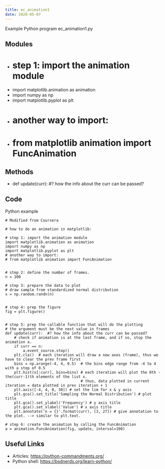 ```yaml
---
title: ec_animation1
date: 2020-05-07
---
```

Example Python program ec_animation1.py

## Modules

* # step 1: import the animation module
* import matplotlib.animation as animation
* import numpy as np
* import matplotlib.pyplot as plt
* # another way to import:
* # from matplotlib animation import FuncAnimation

## Methods

* def update(curr):  #? how the info about the curr can be passed? 

## Code

Python example

    # Modified from Coursera
    
    # how to do an animation in matplotlib:
    
    # step 1: import the animation module
    import matplotlib.animation as animation
    import numpy as np
    import matplotlib.pyplot as plt
    # another way to import:
    # from matplotlib animation import FuncAnimation
    
    
    # step 2: define the number of frames. 
    n = 100
    
    # step 3: prepare the data to plot 
    # draw sample from standardized normal distribution
    x = np.random.randn(n) 
    
    
    # step 4: prep the figure
    fig = plt.figure()
    
    
    # step 5: prep the callable function that will do the plotting
    # the argument must be the next value in frames
    def update(curr):  #? how the info about the curr can be passed? 
        # check if animation is at the last frame, and if so, stop the animation a. 
        if curr == n:
            a.event_source.stop() 
        plt.cla()  # each iteration will draw a new axes (frame), thus we have to clear the prev frame first
        bins = np.arange(-4, 4, 0.5)  # the bins edge range from -4 to 4 with a step of 0.5
        plt.hist(x[:curr], bins=bins) # each iteration will plot the 0th - the(curr-1)th elements of the list x. 
                                      # thus, data plotted in current iteration = data plotted in prev iteration + 1
        plt.axis([-4, 4, 0, 30]) # set the lim for x & y axis
        plt.gca().set_title('Sampling the Normal Distribution') # plot title
        plt.gca().set_ylabel('Frequency') # y axis title
        plt.gca().set_xlabel('Value') # x axis title
        plt.annotate('n = {}'.format(curr), [3, 27]) # give annotation to the plot. --> similar to plt.text. 
    
    # step 6: create the animation by calling the FuncAnimation
    a = animation.FuncAnimation(fig, update, interval=100)

## Useful Links

- Articles: https://python-commandments.org/
- Python shell: https://bsdnerds.org/learn-python/
